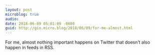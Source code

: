 ```yaml
---
layout: post
microblog: true
audio: 
date: 2018-06-09 05:01:09 -0600
guid: http://gio.micro.blog/2018/06/09/for-me-almost.html
---
```

For me, almost nothing important happens on Twitter that doesn’t also happen in feeds in RSS.
